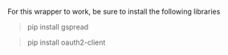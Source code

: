 For this wrapper to work, be sure to install the following libraries


> pip install gspread

> pip install oauth2-client
